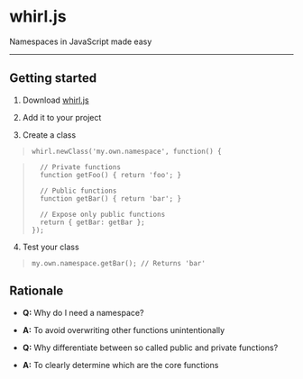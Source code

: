 whirl.js
========

Namespaces in JavaScript made easy

---

Getting started
---------------

1. Download [whirl.js](https://raw.github.com/whirlwin/whirl/master/whirl.js)

2. Add it to your project

3. Create a class


>     whirl.newClass('my.own.namespace', function() {

>       // Private functions
>       function getFoo() { return 'foo'; }
>
>       // Public functions
>       function getBar() { return 'bar'; }
>
>       // Expose only public functions
>       return { getBar: getBar };
>     });

4. Test your class

>     my.own.namespace.getBar(); // Returns 'bar'

Rationale
---------
- **Q:** Why do I need a namespace?

 - **A:** To avoid overwriting other functions unintentionally
  
- **Q:** Why differentiate between so called public and private functions?

 - **A:** To clearly determine which are the core functions
